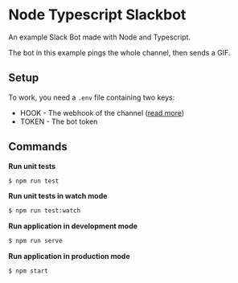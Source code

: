 # Node Typescript Slackbot

An example Slack Bot made with Node and Typescript.

The bot in this example pings the whole channel, then sends a GIF.

## Setup

To work, you need a `.env` file containing two keys:

- HOOK - The webhook of the channel ([read more](https://api.slack.com/messaging/webhooks))
- TOKEN - The bot token

## Commands

**Run unit tests**

```sh
$ npm run test
```

**Run unit tests in watch mode**

```sh
$ npm run test:watch
```

**Run application in development mode**

```sh
$ npm run serve
```

**Run application in production mode**

```sh
$ npm start
```
